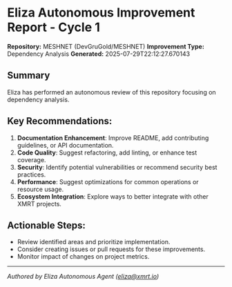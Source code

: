 # Eliza Autonomous Improvement Report - Cycle 1
**Repository:** MESHNET (DevGruGold/MESHNET)
**Improvement Type:** Dependency Analysis
**Generated:** 2025-07-29T22:12:27.670143

## Summary
Eliza has performed an autonomous review of this repository focusing on dependency analysis.

## Key Recommendations:
1.  **Documentation Enhancement**: Improve README, add contributing guidelines, or API documentation.
2.  **Code Quality**: Suggest refactoring, add linting, or enhance test coverage.
3.  **Security**: Identify potential vulnerabilities or recommend security best practices.
4.  **Performance**: Suggest optimizations for common operations or resource usage.
5.  **Ecosystem Integration**: Explore ways to better integrate with other XMRT projects.

## Actionable Steps:
*   Review identified areas and prioritize implementation.
*   Consider creating issues or pull requests for these improvements.
*   Monitor impact of changes on project metrics.

---
*Authored by Eliza Autonomous Agent (eliza@xmrt.io)*
